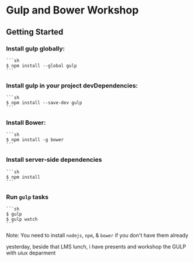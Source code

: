 Gulp and Bower Workshop
===================

## Getting Started
    
### Install gulp globally:
    ```sh
    $ npm install --global gulp
    ```

### Install gulp in your project devDependencies:
    ```sh
    $ npm install --save-dev gulp
    ```

### Install Bower:
    ```sh
    $ npm install -g bower
    ```
        
### Install server-side dependencies
    ```sh
    $ npm install
    ```
    
### Run `gulp` tasks
    ```sh
    $ gulp
    $ gulp watch
    ```
    
Note: You need to install `nodejs`, `npm`, & `bower` if you don't have them already

yesterday, beside that LMS lunch, i have presents and workshop the GULP with uiux deparment